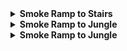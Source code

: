 <details>
  <summary><strong>Smoke Ramp to Stairs</strong></summary>
  <br>
  
  Normal Throw
  
  <div align="center">
    <div style="display: flex; justify-content: center;">
      <div style="flex: 1; text-align: center;">
        <a href="smoke_ramp_stairs_pos.png" target="_blank">
          <img src="smoke_ramp_stairs_pos.png" alt="Position" style="max-width: 100%; height: auto;" onclick="return zoomImage(this)">
        </a>
      </div>
      <div style="flex: 1; text-align: center;">
        <a href="smoke_ramp_stairs_angle.png" target="_blank">
          <img src="smoke_ramp_stairs_angle.png" alt="Angle" style="max-width: 100%; height: auto;" onclick="return zoomImage(this)">
        </a>
      </div>
      <div style="flex: 1; text-align: center;">
        <a href="smoke_ramp_stairs_result.png" target="_blank">
          <img src="smoke_ramp_stairs_result.png" alt="Result" style="max-width: 100%; height: auto;" onclick="return zoomImage(this)">
        </a>
      </div>
    </div>
  </div>
  
  <script>
    function zoomImage(img) {
      img.style.maxWidth = "none";
      img.style.height = "auto";
      return false;
    }
  </script>
  
  
</details>

<details>
  <summary><strong>Smoke Ramp to Jungle</strong></summary>
  <br>
  
  Normal Throw

  <div align="center">
    <img src="smoke_ramp_jungle_pos.png" alt="Position" width="300"/>
    <img src="smoke_ramp_jungle_angle.png" alt="Angle" width="300"/>
    <img src="smoke_ramp_jungle_result.png" alt="Result" width="300"/>
  </div>
  
</details>

<details>
  <summary><strong>Smoke Ramp to Jungle</strong></summary>
  <br>
  
  Jump Throw

  <div align="center">
    <img src="smoke_ramp_ct_pos.png" alt="Position" width="300"/>
    <img src="smoke_ramp_ct_angle.png" alt="Angle" width="300"/>
    <img src="smoke_ramp_ct_result.png" alt="Result" width="300"/>
  </div>
  
</details>